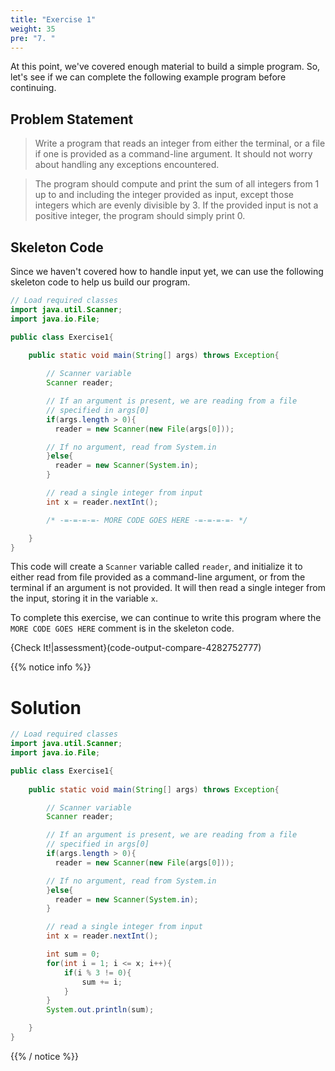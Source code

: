 ```yaml
---
title: "Exercise 1"
weight: 35
pre: "7. "
---
```

At this point, we've covered enough material to build a simple program. So, let's see if we can complete the following example program before continuing. 

## Problem Statement

> Write a program that reads an integer from either the terminal, or a file if one is provided as a command-line argument. It should not worry about handling any exceptions encountered.

> The program should compute and print the sum of all integers from 1 up to and including the integer provided as input, except those integers which are evenly divisible by 3. If the provided input is not a positive integer, the program should simply print 0.

## Skeleton Code

Since we haven't covered how to handle input yet, we can use the following skeleton code to help us build our program.

```java
// Load required classes
import java.util.Scanner;
import java.io.File;

public class Exercise1{
  
    public static void main(String[] args) throws Exception{

        // Scanner variable
        Scanner reader;

        // If an argument is present, we are reading from a file
        // specified in args[0]
        if(args.length > 0){
          reader = new Scanner(new File(args[0]));

        // If no argument, read from System.in
        }else{
          reader = new Scanner(System.in);
        }

        // read a single integer from input
        int x = reader.nextInt();

        /* -=-=-=-=- MORE CODE GOES HERE -=-=-=-=- */

    }
}
```

This code will create a `Scanner` variable called `reader`, and initialize it to either read from file provided as a command-line argument, or from the terminal if an argument is not provided. It will then read a single integer from the input, storing it in the variable `x`.

To complete this exercise, we can continue to write this program where the `MORE CODE GOES HERE` comment is in the skeleton code.

{Check It!|assessment}(code-output-compare-4282752777)

{{% notice info %}}

# Solution

```java
// Load required classes
import java.util.Scanner;
import java.io.File;

public class Exercise1{
  
    public static void main(String[] args) throws Exception{

        // Scanner variable
        Scanner reader;

        // If an argument is present, we are reading from a file
        // specified in args[0]
        if(args.length > 0){
          reader = new Scanner(new File(args[0]));

        // If no argument, read from System.in
        }else{
          reader = new Scanner(System.in);
        }

        // read a single integer from input
        int x = reader.nextInt();

        int sum = 0;
        for(int i = 1; i <= x; i++){
            if(i % 3 != 0){
                sum += i;
            }
        }
        System.out.println(sum);

    }
}
```
{{% / notice %}}

